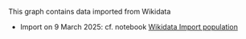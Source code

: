 This graph contains data imported from Wikidata

* Import on 9 March 2025: cf. notebook [Wikidata Import population](../sparqlbooks/wdt_import_population.sparqlbook.md) 
